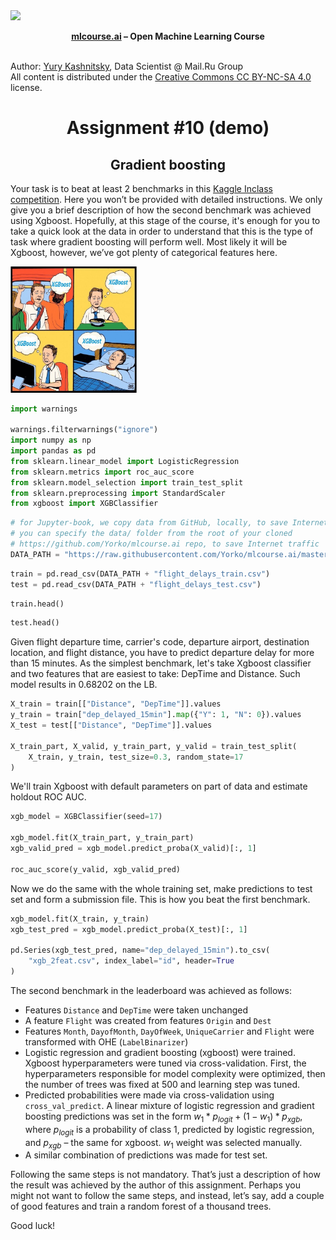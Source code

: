 <img src="https://habrastorage.org/webt/ia/m9/zk/iam9zkyzqebnf_okxipihkgjwnw.jpeg" />
    
**<center>[mlcourse.ai](https://mlcourse.ai) – Open Machine Learning Course** </center><br>

Author: [Yury Kashnitsky](https://www.linkedin.com/in/festline/), Data Scientist @ Mail.Ru Group <br>All content is distributed under the [Creative Commons CC BY-NC-SA 4.0](https://creativecommons.org/licenses/by-nc-sa/4.0/) license.

# <center> Assignment #10 (demo)
## <center> Gradient boosting

Your task is to beat at least 2 benchmarks in this [Kaggle Inclass competition](https://www.kaggle.com/c/flight-delays-spring-2018). Here you won’t be provided with detailed instructions. We only give you a brief description of how the second benchmark was achieved using Xgboost. Hopefully, at this stage of the course, it's enough for you to take a quick look at the data in order to understand that this is the type of task where gradient boosting will perform well. Most likely it will be Xgboost, however, we’ve got plenty of categorical features here.

<img src='../../_static/img/xgboost_meme.jpg' width=40% />


```python
import warnings

warnings.filterwarnings("ignore")
import numpy as np
import pandas as pd
from sklearn.linear_model import LogisticRegression
from sklearn.metrics import roc_auc_score
from sklearn.model_selection import train_test_split
from sklearn.preprocessing import StandardScaler
from xgboost import XGBClassifier
```


```python
# for Jupyter-book, we copy data from GitHub, locally, to save Internet traffic,
# you can specify the data/ folder from the root of your cloned 
# https://github.com/Yorko/mlcourse.ai repo, to save Internet traffic
DATA_PATH = "https://raw.githubusercontent.com/Yorko/mlcourse.ai/master/data/"
```


```python
train = pd.read_csv(DATA_PATH + "flight_delays_train.csv")
test = pd.read_csv(DATA_PATH + "flight_delays_test.csv")
```


```python
train.head()
```


```python
test.head()
```

Given flight departure time, carrier's code, departure airport, destination location, and flight distance, you have to predict departure delay for more than 15 minutes. As the simplest benchmark, let's take Xgboost classifier and two features that are easiest to take: DepTime and Distance. Such model results in 0.68202 on the LB.


```python
X_train = train[["Distance", "DepTime"]].values
y_train = train["dep_delayed_15min"].map({"Y": 1, "N": 0}).values
X_test = test[["Distance", "DepTime"]].values

X_train_part, X_valid, y_train_part, y_valid = train_test_split(
    X_train, y_train, test_size=0.3, random_state=17
)
```

We'll train Xgboost with default parameters on part of data and estimate holdout ROC AUC.


```python
xgb_model = XGBClassifier(seed=17)

xgb_model.fit(X_train_part, y_train_part)
xgb_valid_pred = xgb_model.predict_proba(X_valid)[:, 1]

roc_auc_score(y_valid, xgb_valid_pred)
```

Now we do the same with the whole training set, make predictions to test set and form a submission file. This is how you beat the first benchmark. 


```python
xgb_model.fit(X_train, y_train)
xgb_test_pred = xgb_model.predict_proba(X_test)[:, 1]

pd.Series(xgb_test_pred, name="dep_delayed_15min").to_csv(
    "xgb_2feat.csv", index_label="id", header=True
)
```

The second benchmark in the leaderboard was achieved as follows:

- Features `Distance` and `DepTime` were taken unchanged
- A feature `Flight` was created from features `Origin` and `Dest`
- Features `Month`, `DayofMonth`, `DayOfWeek`, `UniqueCarrier` and `Flight` were transformed with OHE (`LabelBinarizer`)
- Logistic regression and gradient boosting (xgboost) were trained. Xgboost hyperparameters were tuned via cross-validation. First, the hyperparameters responsible for model complexity were optimized, then the number of trees was fixed at 500 and learning step was tuned.
- Predicted probabilities were made via cross-validation using `cross_val_predict`. A linear mixture of logistic regression and gradient boosting predictions was set in the form $w_1 * p_{logit} + (1 - w_1) * p_{xgb}$, where $p_{logit}$ is a probability of class 1, predicted by logistic regression, and $p_{xgb}$ – the same for xgboost. $w_1$ weight was selected manually.
- A similar combination of predictions was made for test set. 

Following the same steps is not mandatory. That’s just a description of how the result was achieved by the author of this assignment. Perhaps you might not want to follow the same steps, and instead, let’s say, add a couple of good features and train a random forest of a thousand trees.

Good luck!
